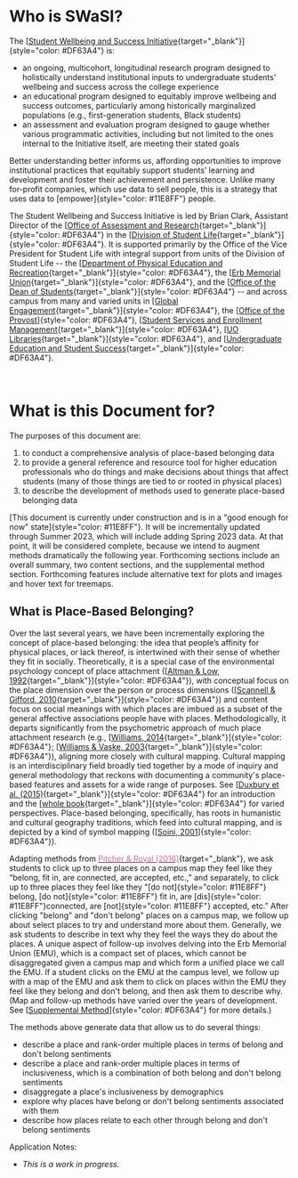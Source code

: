 # Who is SWaSI?

The [[Student Wellbeing and Success Initiative](https://uoregon-my.sharepoint.com/:u:/g/personal/clark13_uoregon_edu/EY4zzGdo3o9ImgpS89tM2wAB4CrNAqmPyAxDAZQ-mNuzJw){target="_blank"}]{style="color: #DF63A4"} is:

-   an ongoing, multicohort, longitudinal research program designed to holistically understand institutional inputs to undergraduate students’ wellbeing and success across the college experience
-   an educational program designed to equitably improve wellbeing and success outcomes, particularly among historically marginalized populations (e.g., first-generation students, Black students)
-   an assessment and evaluation program designed to gauge whether various programmatic activities, including but not limited to the ones internal to the Initiative itself, are meeting their stated goals

Better understanding better informs us, affording opportunities to improve institutional practices that equitably support students’ learning and development and foster their achievement and persistence. Unlike many for-profit companies, which use data to sell people, this is a strategy that uses data to [empower]{style="color: #11E8FF"} people.

The Student Wellbeing and Success Initiative is led by Brian Clark, Assistant Director of the [[Office of Assessment and Research](https://studentlife.uoregon.edu/research){target="_blank"}]{style="color: #DF63A4"} in the [[Division of Student Life](https://studentlife.uoregon.edu/){target="_blank"}]{style="color: #DF63A4"}. It is supported primarily by the Office of the Vice President for Student Life with integral support from units of the Division of Student Life -- the [[Department of Physical Education and Recreation](https://rec.uoregon.edu/){target="_blank"}]{style="color: #DF63A4"}, the [[Erb Memorial Union](https://emu.uoregon.edu/){target="_blank"}]{style="color: #DF63A4"}, and the [[Office of the Dean of Students](https://dos.uoregon.edu/){target="_blank"}]{style="color: #DF63A4"} -- and across campus from many and varied units in [[Global Engagement](https://international.uoregon.edu/){target="_blank"}]{style="color: #DF63A4"}, the [[Office of the Provost](https://provost.uoregon.edu/)]{style="color: #DF63A4"}, [[Student Services and Enrollment Management](https://ssem.uoregon.edu/){target="_blank"}]{style="color: #DF63A4"}, [[UO Libraries](https://library.uoregon.edu/){target="_blank"}]{style="color: #DF63A4"}, and [[Undergraduate Education and Student Success](https://uess.uoregon.edu/){target="_blank"}]{style="color: #DF63A4"}.

<br>

# What is this Document for?

The purposes of this document are:

1.  to conduct a comprehensive analysis of place-based belonging data
2.  to provide a general reference and resource tool for higher education professionals who do things and make decisions about things that affect students (many of those things are tied to or rooted in physical places)
3.  to describe the development of methods used to generate place-based belonging data

[This document is currently under construction and is in a "good enough for now" state]{style="color: #11E8FF"}. It will be incrementally updated through Summer 2023, which will include adding Spring 2023 data. At that point, it will be considered complete, because we intend to augment methods dramatically the following year. Forthcoming sections include an overall summary, two content sections, and the supplemental method section. Forthcoming features include alternative text for plots and images and hover text for treemaps.

## What is Place-Based Belonging?

Over the last several years, we have been incrementally exploring the concept of place-based belonging: the idea that people’s affinity for physical places, or lack thereof, is intertwined with their sense of whether they fit in socially. Theoretically, it is a special case of the environmental psychology concept of place attachment ([[Altman & Low, 1992](https://link.springer.com/chapter/10.1007/978-1-4684-8753-4_1){target="_blank"}]{style="color: #DF63A4"}), with conceptual focus on the place dimension over the person or process dimensions ([[Scannell & Gifford, 2010](https://uoregon-my.sharepoint.com/:b:/g/personal/clark13_uoregon_edu/EUOwgiMvl5pKonwqByWz8BoBkjCnPQk0VAw9mm1fzn3XfQ?e=WW9q1Z){target="_blank"}]{style="color: #DF63A4"}) and content focus on social meanings with which places are imbued as a subset of the general affective associations people have with places. Methodologically, it departs significantly from the psychometric approach of much place attachment research (e.g., [[Williams, 2014](https://uoregon-my.sharepoint.com/:b:/g/personal/clark13_uoregon_edu/EVGZxfZPNRlEoofpQI9UQz4BreUZgn5Z-W0Z7gVMNK7fdQ?e=xTznoC){target="_blank"}]{style="color: #DF63A4"}; [[Williams & Vaske, 2003](https://uoregon-my.sharepoint.com/:b:/g/personal/clark13_uoregon_edu/EVXdi_qf-_hPpRc_iruUoNwBJ1ma0fuw3ZHknWZWW2YAXQ?e=pVPMkt){target="_blank"}]{style="color: #DF63A4"}), aligning more closely with cultural mapping. Cultural mapping is an interdisciplinary field broadly tied together by a mode of inquiry and general methodology that reckons with documenting a community's place-based features and assets for a wide range of purposes. See [[Duxbury et al. (2015)](https://uoregon-my.sharepoint.com/:b:/g/personal/clark13_uoregon_edu/EQSU3UqGrw1GpScojaHKFVUBLiH2uuzMOtTlFmkpMoEr6w?e=jE9T38){target="_blank"}]{style="color: #DF63A4"} for an introduction and the [[whole book](https://www.routledge.com/Cultural-Mapping-as-Cultural-Inquiry/Duxbury-Garrett-Petts-MacLennan/p/book/9780367599003){target="_blank"}]{style="color: #DF63A4"} for varied perspectives. Place-based belonging, specifically, has roots in humanistic and cultural geography traditions, which feed into cultural mapping, and is depicted by a kind of symbol mapping ([[Soini, 2001](https://uoregon-my.sharepoint.com/:b:/g/personal/clark13_uoregon_edu/EVIw9hlo0LdGkCrxUpVFoYwBg__H3LRwrnGmUAavpQ1pRg?e=JyQV4u)]{style="color: #DF63A4"}).

Adapting methods from [<span style = "color: #DF63A4">Pitcher & Royal (2016)](https://uoregon-my.sharepoint.com/:b:/g/personal/clark13_uoregon_edu/ETDssdQ-bW1LsSA_db4aaVgBd_vO02wIffeQ_AqgQ3TgwQ?e=yBVY5o){target="_blank"}, we ask students to click up to three places on a campus map they feel like they “belong, fit in, are connected, are accepted, etc.,” and separately, to click up to three places they feel like they "[do not]{style="color: #11E8FF"} belong, [do not]{style="color: #11E8FF"} fit in, are [dis]{style="color: #11E8FF"}connected, are [not]{style="color: #11E8FF"} accepted, etc.” After clicking "belong" and "don't belong" places on a campus map, we follow up about select places to try and understand more about them. Generally, we ask students to describe in text why they feel the ways they do about the places. A unique aspect of follow-up involves delving into the Erb Memorial Union (EMU), which is a compact set of places, which cannot be disaggregated given a campus map and which form a unified place we call the EMU. If a student clicks on the EMU at the campus level, we follow up with a map of the EMU and ask them to click on places within the EMU they feel like they belong and don't belong, and then ask them to describe why. (Map and follow-up methods have varied over the years of development. See [[Supplemental Method](#supmeth)]{style="color: #DF63A4"} for more details.)

The methods above generate data that allow us to do several things:

-   describe a place and rank-order multiple places in terms of belong and don't belong sentiments
-   describe a place and rank-order multiple places in terms of inclusiveness, which is a combination of both belong and don't belong sentiments
-   disaggregate a place's inclusiveness by demographics
-   explore why places have belong or don't belong sentiments associated with them
-   describe how places relate to each other through belong and don't belong sentiments

Application Notes:

-   *This is a work in progress.*
